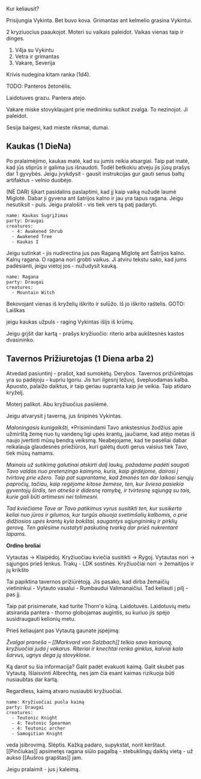 Kur keliausit?

Prisijungia Vykinta. Bet buvo kova.
Grimantas ant kelmelio grasina Vykintui.

2 kryziuocius paaukojot.
Moteri su vaikais paleidot. Vaikas vienas taip ir dinges.

1. V4ja su Vykintu
2. Vetra ir grimantas
3.  Vakare, Severija

Krivis nudegina kitam ranka (1d4). 

TODO: Panteros žetonėlis.

Laidotuves grazu. Pantera atejo. 

Vakare miske stovyklaujant prie medininku sutikot zvalga. To nezinojot. Ji paleidot.

Sesija baigesi, kad mieste riksmai, dumai.

## Kaukas (1 DieNa)
Po pralaimėjimo, kaukas matė, kad su jumis reikia atsargiai. Taip pat matė, kad jūs stiprūs ir galima jus išnaudoti. Todėl betkokiu atveju jis jūsų prašys dar 1 gyvybės. Jeigu įvykdysit - gausit instrukcijas gur gauti senus baltų artifaktus - velnio duobėje. 


(NE DAR)
šįkart pasidalins paslaptimi, kad jį kaip vaiką nužudė laumė Miglotė. Dabar ji gyvena ant šatrijos kalno ir jau yra tapus ragana. Jeigu nesutiksit - puls. Jeigu pralošit - vis tiek vers tą patį padaryti.

```encounter
name: Kaukas Sugrįžimas
party: Draugai
creatures:
  - 4: Awakened Shrub
  - Awakened Tree
  - Kaukas I
```


Jeigu sutinkat - jis nudirectina jus pas Raganą Miglotę ant Šatrijos kalno. Kalnų ragana.
O ragana nori grobti vaikus. Ji atviru tekstu sako, kad jums padėsianti, jeigu vietoj jos - nužudysit kauką.

```encounter
name: Ragana
party: Draugai
creatures:
  - Mountain Witch
```

Bekovojant vienas iš kryželių iškrito ir sulūžo. Iš jo iškrito raštelis. GOTO: Laiškas

jeigu kaukas užpuls - raging Vykintas išlįs iš krūmų.

Jeigu grįšit dar kartą - prašys kryžiuočio: riterio arba aukštesnės kastos dvasininko.

## Tavernos Prižiuretojas (1 Diena arba 2)
Atvedad pasiuntinį - prašot, kad sumokėtų. Derybos. Tavernos prižiūrėtojas yra su padėjoju - kupriu Igoriu. Jis turi ilgesnį lėžuvį, švepluodamas kalba. Apuosto, palaižo daiktus, ir taip geriau supranta kaip jie veikia. Taip atidaro kryželį.

Moterį palikot. Abu kryžiuočius pasiiėmė.

Jeigu atvarysit į taverną, jus šnipinės Vykintas.

*Maloningasis kunigaikšti,* 
*Prisimindami Tavo ankstesnius žodžius apie užmirštą žemę nuo tų vandenų ligi upės krantų, jaučiame, kad atėjo metas iš naujo įvertinti mūsų bendrą veiksmą.
Neabejojame, kad tie pasėliai dabar reikalauja glaudesnės priežiūros, kuri galėtų duoti gerus vaisius tiek Tavo, tiek mūsų namams.

*Mainais už sutikimą galutinai atskirti dalį laukų, pažadame padėti saugoti Tavo valdas nuo pretenzingo kaimyno, kuris, kaip girdėjome, dairosi į tvirtovę prie ežero.
Taip pat suprantame, kad žmonės ten dar laikosi senųjų papročių, tačiau, kaip regėjome kitose žemėse, ten, kur šviesa pasiekia gyventojų širdis, ten atneša ir didesnę ramybę, ir tvirtesnę sąjungą su tais, kurie gali būti artimesni nei tolimesni.*

*Tad kviečiame Tave ar Tavo patikimus vyrus susitikti ten, kur susikerta keliai nuo jūros ir gilumos, kur turgūs alsuoja svetimšalių kalbomis, o prie didžiosios upės krantų kyla bokštai, saugantys sąjungininkų ir pirklių gerovę. Ten galėsime nustatyti paskutinę tvarką dar prieš nukrentant lapams.*

**Ordino broliai**

Vytautas -> Klaipėdoj.
Kryžiuočiau kviečia susitikti -> Rygoj.
Vytautas nori -> sąjungos prieš lenkus. Trakų - LDK sostinės.
Kryžiuočiai nori -> žemaitijos ir jų krikšto

Tai papiktina tavernos prižiūrėtoją. Jis pasako, kad dirba žemaičių vietininkui - Vytauto vasalui - Rumbaudui Valimanaičiui. Tad keliauti į pilį - pas jį. 

Taip pat prisimenate, kad turite Thorn'o kūną. Laidotuvės. Laidotuvių metu atsiranda pantera - thorno globojamas augintis, su kuriuo jis spėjo susidraugauti kelionių metu.

Prieš keliaujant pas Vytautą gaunate įspėjimą:

*Žvalgai praneša – [[Markvard von Salzbach]] telkia savo kariauną, kryžiuočiai juda į vakarus. Riteriai ir knechtai renka ginklus, kalviai kala šarvus, ugnys dega jų stovyklose.*

Ką darot su šia informacija? Galit padėt evakuoti kaimą. Galit skubėt pas Vytautą.
Išlaisvinti Albrechtą, nes jam čia esant kaimas rizikuoja būti nusiaubtas dar kartą.

Regardless, kaimą atvaro nusiaubti kryžiuočiai.

```encounter
name: Kryžiuočiai puola kaimą
party: Draugai
creatures:
  - Teutonic Knight
  - 4: Teutonic Spearman
  - 4: Teutonic archer
  - Samogitian Knight
```

 veda įsibrovimą.  Slėptis. Kažką padaro, supykstat, norit kerštaut.
[[Pinčiukas]] apsimetęs ragana siūlo pagalbą - stebuklingų daiktų vietą - už aukso [[Aušros grapštas]] jam.

Jeigu pralaimit - jus į kaleimą.
